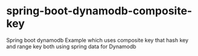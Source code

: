 # spring-boot-dynamodb-composite-key
Spring boot dynamodb Example which uses composite key that hash key and range key both using spring data for Dynamodb
